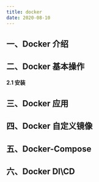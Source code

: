 ```yaml
---
title: docker
date: 2020-08-10
---
```


## 一、Docker 介绍

## 二、Docker 基本操作

**2.1 安装**

## 三、Docker 应用

## 四、Docker 自定义镜像

## 五、Docker-Compose

## 六、Docker DI\CD